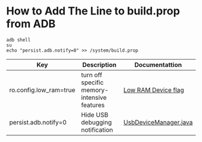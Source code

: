 # How to Add The Line to build.prop from ADB
~~~
adb shell
su
echo "persist.adb.notify=0" >> /system/build.prop
~~~

| Key                    | Description                                  | Documentattion    |
| ----                   | -------                                      | ------            |
| ro.config.low_ram=true |	turn off specific memory-intensive features | [Low RAM Device flag](https://source.android.com/devices/tech/perf/low-ram#flag) |
| persist.adb.notify=0   | Hide USB debugging notification | [UsbDeviceManager.java](https://android.googlesource.com/platform/frameworks/base/+/master/services/usb/java/com/android/server/usb/UsbDeviceManager.java#1180) |

